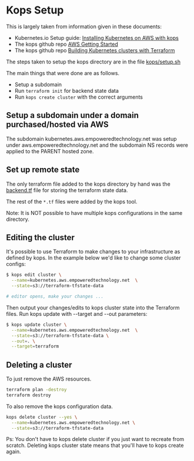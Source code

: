 # Kops Setup #

This is largely taken from information given in these documents:

- Kubernetes.io Setup guide: [Installing Kubernetes on AWS with kops](https://kubernetes.io/docs/setup/custom-cloud/kops/)
- The kops github repo [AWS Getting Started](https://github.com/kubernetes/kops/blob/master/docs/aws.md)
- The kops github repo [Building Kubernetes clusters with Terraform](https://github.com/kubernetes/kops/blob/master/docs/terraform.md)

The steps taken to setup the kops directory are in the file [kops/setup.sh](kops/setup.sh)

The main things that were done are as follows.

- Setup a subdomain
- Run `terraform init` for backend state data
- Run `kops create cluster` with the correct arguments

## Setup a subdomain under a domain purchased/hosted via AWS ##

The subdomain kubernetes.aws.empoweredtechnology.net was setup under aws.empoweredtechnology.net and the subdomain NS records were applied to the PARENT hosted zone.

## Set up remote state ##

The only terraform file added to the kops directory by hand was the [backend.tf](kops/backend.tf) file for storing the terraform state data.

The rest of the `*.tf` files were added by the kops tool.

Note: It is NOT possible to have multiple kops configurations in the same directory.

## Editing the cluster ##

It's possible to use Terraform to make changes to your infrastructure as defined by kops. In the example below we'd like to change some cluster configs:

```bash
$ kops edit cluster \
  --name=kubernetes.aws.empoweredtechnology.net  \
  --state=s3://terraform-tfstate-data

# editor opens, make your changes ...
```

Then output your changes/edits to kops cluster state into the Terraform files. Run kops update with --target and --out parameters:

```bash
$ kops update cluster \
  --name=kubernetes.aws.empoweredtechnology.net  \
  --state=s3://terraform-tfstate-data \
  --out=. \
  --target=terraform
```

## Deleting a cluster ##

To just remove the AWS resources.

```bash
terraform plan -destroy
terraform destroy
```

To also remove the kops configuration data.

```bash
kops delete cluster --yes \
  --name=kubernetes.aws.empoweredtechnology.net \
  --state=s3://terraform-tfstate-data
```

Ps: You don't have to kops delete cluster if you just want to recreate from scratch. Deleting kops cluster state means that you'll have to kops create again.